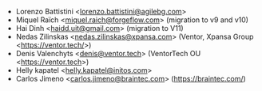 - Lorenzo Battistini \<<lorenzo.battistini@agilebg.com>\>
- Miquel Raïch \<<miquel.raich@forgeflow.com>\> (migration to v9 and
  v10)
- Hai Dinh \<<haidd.uit@gmail.com>\> (migration to V11)
- Nedas Zilinskas \<<nedas.zilinskas@xpansa.com>\> (Ventor, Xpansa Group
  \<<https://ventor.tech/>\>)
- Denis Valenchyts \<<denis@ventor.tech>\> (VentorTech OU
  \<<https://ventor.tech>\>)
- Helly kapatel \<<helly.kapatel@initos.com>\>
- Carlos Jimeno \<<carlos.jimeno@braintec.com>\> (https://braintec.com/)

